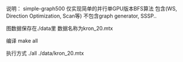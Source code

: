 说明： simple-graph500 仅实现简单的并行单GPU版本BFS算法
包含(WS, Direction Optimization, Scan等)  不包含graph generator, SSSP..

图数据保存在./data里  数据名称为kron_20.mtx 

编译 make all

执行方式 ./all ./data/kron_20.mtx
